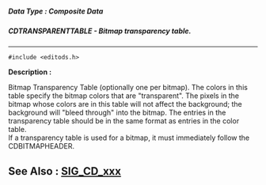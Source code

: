 ##### Data Type : Composite Data
##### CDTRANSPARENTTABLE - Bitmap transparency table.
---
```
#include <editods.h>
```
**Description :**

Bitmap Transparency Table (optionally one per bitmap).  The colors in this 
table specify the bitmap colors that are "transparent".  The pixels in the 
bitmap whose colors are in this table will not affect the background; the 
background will "bleed through" into the bitmap.  The entries in the 
transparency table should be in the same format as entries in the color table.  
If a transparency table is used for a bitmap, it must immediately follow the 
CDBITMAPHEADER.

**See Also :**
[SIG_CD_xxx](/domino-c-api-docs/reference/Symb/SIG_CD_xxx)
---
